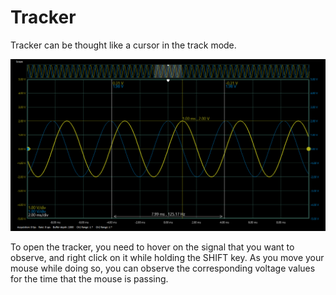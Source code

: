 # Tracker

Tracker can be thought like a cursor in the track mode.

![](../../../../../.gitbook/assets/image%20%2828%29.png)

To open the tracker, you need to hover on the signal that you want to observe, and right click on it while holding the SHIFT key. As you move your mouse while doing so, you can observe the corresponding voltage values for the time that the mouse is passing. 

